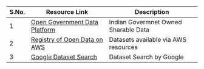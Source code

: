 | **S.No.** | **Resource Link** | **Description** |
|-----------|-------------------|-----------------|
|1          | [Open Government Data Platform](https://www.data.gov.in/)| Indian Govermnet Owned Sharable Data |
|2          | [Registry of Open Data on AWS](https://registry.opendata.aws/) | Datasets available via AWS resources |
|3|  [Google Dataset Search](https://datasetsearch.research.google.com/) | Dataset Search by Google |


